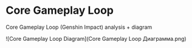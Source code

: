# Core Gameplay Loop
Core Gameplay Loop (Genshin Impact) analysis + diagram

![Core Gameplay Loop Diagram](Core Gameplay Loop Диаграмма.png)
